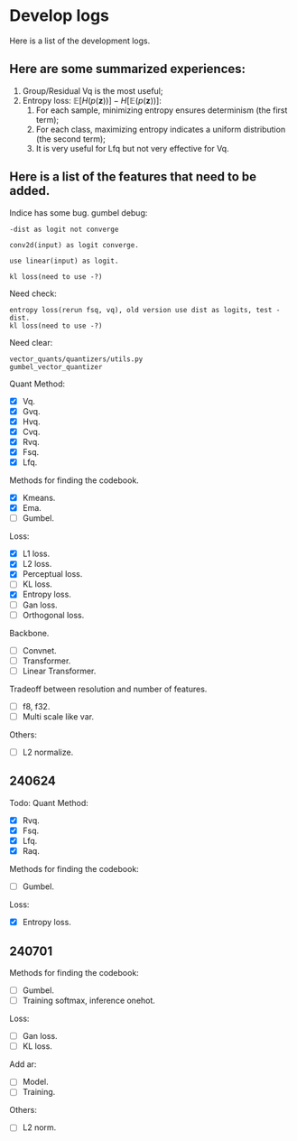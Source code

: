 # Develop logs

Here is a list of the development logs.

## Here are some summarized experiences:

1. Group/Residual Vq is the most useful;
2. Entropy loss: $\mathbb{E}[H(p(\mathbf{z}))] - H[\mathbb{E}(p(\mathbf{z}))]$:
   1. For each sample, minimizing entropy ensures determinism (the first term);
   2. For each class, maximizing entropy indicates a uniform distribution (the second term);
   3. It is very useful for Lfq but not very effective for Vq.

## Here is a list of the features that need to be added.

Indice has some bug.
gumbel debug:
```
-dist as logit not converge

conv2d(input) as logit converge.

use linear(input) as logit.

kl loss(need to use -?)
```

Need check:
```
entropy loss(rerun fsq, vq), old version use dist as logits, test -dist.
kl loss(need to use -?)
```

Need clear:
```
vector_quants/quantizers/utils.py
gumbel_vector_quantizer
```

Quant Method:
- [x] Vq.
- [x] Gvq.
- [x] Hvq.
- [x] Cvq.
- [x] Rvq.
- [x] Fsq.
- [x] Lfq.

Methods for finding the codebook.
- [x] Kmeans.
- [x] Ema.
- [ ] Gumbel.

Loss:
- [x] L1 loss.
- [x] L2 loss.
- [x] Perceptual loss.
- [ ] KL loss.
- [x] Entropy loss.
- [ ] Gan loss.
- [ ] Orthogonal loss.

Backbone.
- [ ] Convnet.
- [ ] Transformer.
- [ ] Linear Transformer.

Tradeoff between resolution and number of features.
- [ ] f8, f32.
- [ ] Multi scale like var.

Others:
- [ ] L2 normalize.

## 240624
Todo:
Quant Method:
- [x] Rvq.
- [x] Fsq.
- [x] Lfq.
- [x] Raq.

Methods for finding the codebook:
- [ ] Gumbel.

Loss:
- [x] Entropy loss.

## 240701
Methods for finding the codebook:
- [ ] Gumbel.
- [ ] Training softmax, inference onehot.

Loss:
- [ ] Gan loss.
- [ ] KL loss.

Add ar:
- [ ] Model.
- [ ] Training.

Others:
- [ ] L2 norm.
